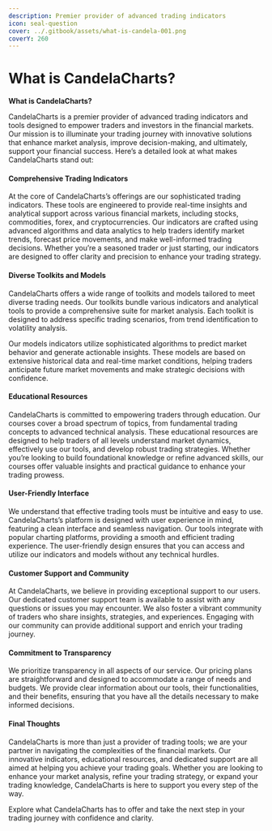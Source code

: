 ```yaml
---
description: Premier provider of advanced trading indicators
icon: seal-question
cover: ../.gitbook/assets/what-is-candela-001.png
coverY: 260
---
```


# What is CandelaCharts?

**What is CandelaCharts?**

CandelaCharts is a premier provider of advanced trading indicators and tools designed to empower traders and investors in the financial markets. Our mission is to illuminate your trading journey with innovative solutions that enhance market analysis, improve decision-making, and ultimately, support your financial success. Here’s a detailed look at what makes CandelaCharts stand out:

#### **Comprehensive Trading Indicators**

At the core of CandelaCharts’s offerings are our sophisticated trading indicators. These tools are engineered to provide real-time insights and analytical support across various financial markets, including stocks, commodities, forex, and cryptocurrencies. Our indicators are crafted using advanced algorithms and data analytics to help traders identify market trends, forecast price movements, and make well-informed trading decisions. Whether you’re a seasoned trader or just starting, our indicators are designed to offer clarity and precision to enhance your trading strategy.

#### **Diverse Toolkits and Models**

CandelaCharts offers a wide range of toolkits and models tailored to meet diverse trading needs. Our toolkits bundle various indicators and analytical tools to provide a comprehensive suite for market analysis. Each toolkit is designed to address specific trading scenarios, from trend identification to volatility analysis.

Our models indicators utilize sophisticated algorithms to predict market behavior and generate actionable insights. These models are based on extensive historical data and real-time market conditions, helping traders anticipate future market movements and make strategic decisions with confidence.

#### **Educational Resources**

CandelaCharts is committed to empowering traders through education. Our courses cover a broad spectrum of topics, from fundamental trading concepts to advanced technical analysis. These educational resources are designed to help traders of all levels understand market dynamics, effectively use our tools, and develop robust trading strategies. Whether you’re looking to build foundational knowledge or refine advanced skills, our courses offer valuable insights and practical guidance to enhance your trading prowess.

#### **User-Friendly Interface**

We understand that effective trading tools must be intuitive and easy to use. CandelaCharts’s platform is designed with user experience in mind, featuring a clean interface and seamless navigation. Our tools integrate with popular charting platforms, providing a smooth and efficient trading experience. The user-friendly design ensures that you can access and utilize our indicators and models without any technical hurdles.

#### **Customer Support and Community**

At CandelaCharts, we believe in providing exceptional support to our users. Our dedicated customer support team is available to assist with any questions or issues you may encounter. We also foster a vibrant community of traders who share insights, strategies, and experiences. Engaging with our community can provide additional support and enrich your trading journey.

#### **Commitment to Transparency**

We prioritize transparency in all aspects of our service. Our pricing plans are straightforward and designed to accommodate a range of needs and budgets. We provide clear information about our tools, their functionalities, and their benefits, ensuring that you have all the details necessary to make informed decisions.

#### **Final Thoughts**

CandelaCharts is more than just a provider of trading tools; we are your partner in navigating the complexities of the financial markets. Our innovative indicators, educational resources, and dedicated support are all aimed at helping you achieve your trading goals. Whether you are looking to enhance your market analysis, refine your trading strategy, or expand your trading knowledge, CandelaCharts is here to support you every step of the way.

Explore what CandelaCharts has to offer and take the next step in your trading journey with confidence and clarity.
